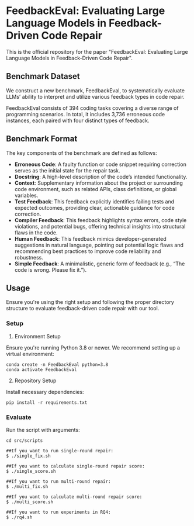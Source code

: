 # FeedbackEval: Evaluating Large Language Models in Feedback-Driven Code Repair

This is the official repository for the paper "FeedbackEval: Evaluating Large Language Models in Feedback-Driven Code
Repair".

## Benchmark Dataset

We construct a new benchmark, FeedbackEval, to systematically evaluate LLMs’ ability to interpret and
utilize various feedback types in code repair.

FeedbackEval consists of 394 coding tasks covering a diverse range of programming scenarios. In total, it includes 3,736
erroneous code instances, each paired with four distinct types of
feedback.

## Benchmark Format

The key components of the benchmark are defined as follows:

* **Erroneous Code**: A faulty function or code snippet requiring
  correction serves as the initial state for the repair task.
* **Docstring**: A high-level description of the code’s intended functionality.
* **Context**: Supplementary information about the project or surrounding code environment, such as related APIs, class
  definitions, or global variables.
* **Test Feedback**: This feedback explicitly identifies failing tests and expected outcomes,
  providing clear, actionable guidance for code correction.
* **Compiler Feedback**: This feedback highlights syntax errors, code style violations,
  and potential bugs, offering technical insights into structural
  flaws in the code.
* **Human Feedback**: This feedback mimics developer-generated suggestions in natural language, pointing out potential logic
  flaws and recommending
  best practices to improve code reliability and robustness.
* **Simple Feedback**: A minimalistic, generic form of feedback
  (e.g., “The code is wrong. Please fix it.”).

## Usage

Ensure you're using the right setup and following the proper directory structure to evaluate feedback-driven code repair
with our tool.

### Setup

1. Environment Setup

Ensure you're running Python 3.8 or newer. We recommend setting up a virtual environment:

```
conda create -n FeedbackEval python=3.8
conda activate FeedbackEval
```

2. Repository Setup

Install necessary dependencies:
```
pip install -r requirements.txt
```

### Evaluate

Run the script with arguments:
```
cd src/scripts

##If you want to run single-round repair:
$ ./single_fix.sh

##If you want to calculate single-round repair score:
$ ./single_score.sh

##If you want to run multi-round repair:
$ ./multi_fix.sh

##If you want to calculate multi-round repair score:
$ ./multi_score.sh

##If you want to run experiments in RQ4:
$ ./rq4.sh
```